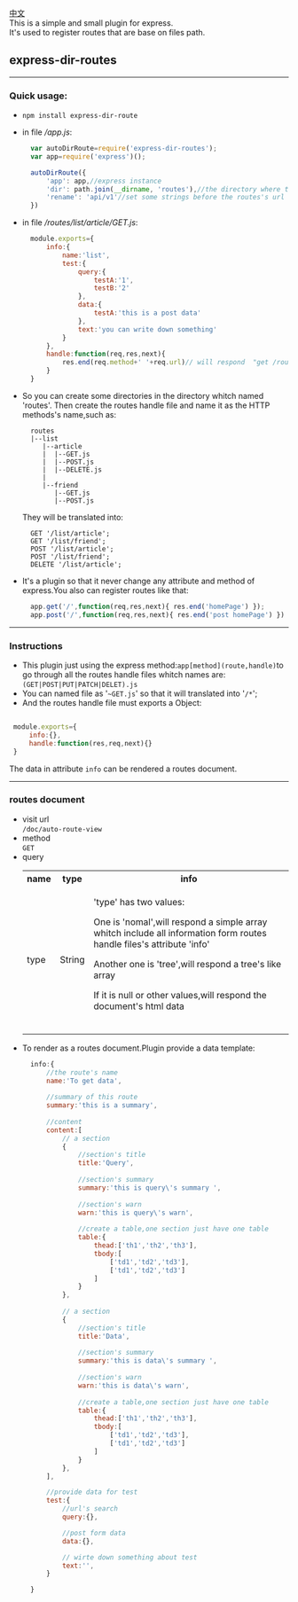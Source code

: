 [中文](./README_zh.md)  
This is a simple and small plugin for express.  
It's used to register routes that are base on files path. 

## express-dir-routes
---
### Quick usage:
* `npm install express-dir-route`
* in file */app.js*:
  ```javascript
    var autoDirRoute=require('express-dir-routes');
    var app=require('express')();

    autoDirRoute({
        'app': app,//express instance 
        'dir': path.join(__dirname, 'routes'),//the directory where the routes file is
        'rename': 'api/v1'//set some strings before the routes's url
    })
  ```
  
* in file */routes/list/article/GET.js*:
  ```javascript
    module.exports={
        info:{
            name:'list',
            test:{
                query:{
                    testA:'1',
                    testB:'2'
                },
                data:{
                    testA:'this is a post data'
                },
                text:'you can write down something'
            }
        },
        handle:function(req,res,next){
            res.end(req.method+' '+req.url)// will respond  "get /routes/list/article"
        }
    }
  ```

* So you can create some directories in the directory whitch named 'routes'.
Then create the routes handle file and name it as the HTTP methods's name,such as:
  ```
    routes
    |--list
       |--article
       |  |--GET.js
       |  |--POST.js
       |  |--DELETE.js
       |  
       |--friend
          |--GET.js
          |--POST.js
  ```
  They will be translated into:
  ```http
    GET '/list/article';
    GET '/list/friend';
    POST '/list/article';
    POST '/list/friend';
    DELETE '/list/article';
  ```

* It's a plugin so that it never change any attribute and method of express.You also can register routes like that:
  ```javascript
    app.get('/',function(req,res,next){ res.end('homePage') }); 
    app.post('/',function(req,res,next){ res.end('post homePage') }) 
  ```

---
### Instructions
* This plugin just using the express method:`app[method](route,handle)`to go through all the routes handle files whitch names are:`(GET|POST|PUT|PATCH|DELET).js`
* You can named file as '`~GET.js`' so that it will translated into '`/*`';
* And the routes handle file must exports a Object:
 ```javascript 
 
  module.exports={
      info:{},
      handle:function(res,req,next){}
  }
  ``` 
  The data in attribute `info` can be rendered a routes document.

---
###  routes document
* visit url  
`/doc/auto-route-view`
* method  
`GET`
* query<table>
        <tr><th>name</th><th>type</th><th>info</th></tr>
        <tr><td>type</td><td>String</td><td>
            <p>'type' has two values:</p>
            <p>One is 'nomal',will respond a simple array whitch include all information form routes handle files's attribute 'info'</p>
            <p>Another one is 'tree',will respond a tree's like array</p>
            <p>If it is null or other values,will respond the document's html data</p>    
        </td></tr>
  </table>
* To render as a routes document.Plugin provide a data template:
  ```javascript
    info:{
        //the route's name
        name:'To get data',
        
        //summary of this route
        summary:'this is a summary',
        
        //content
        content:[
            // a section
            {
                //section's title
                title:'Query',
                
                //section's summary
                summary:'this is query\'s summary ',
                
                //section's warn
                warn:'this is query\'s warn',
                
                //create a table,one section just have one table
                table:{
                    thead:['th1','th2','th3'],
                    tbody:[
                        ['td1','td2','td3'],
                        ['td1','td2','td3']
                    ]
                }
            },
            
            // a section
            {
                //section's title
                title:'Data',
                
                //section's summary
                summary:'this is data\'s summary ',
                
                //section's warn
                warn:'this is data\'s warn',
                
                //create a table,one section just have one table
                table:{
                    thead:['th1','th2','th3'],
                    tbody:[
                        ['td1','td2','td3'],
                        ['td1','td2','td3']
                    ]
                }
            },
        ],

        //provide data for test
        test:{
            //url's search
            query:{},

            //post form data
            data:{},

            // wirte down something about test 
            text:'',
        }

    }
  ```

